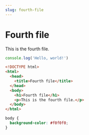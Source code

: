 ```yaml
---
slug: fourth-file
---
```


# Fourth file

This is the fourth file.

```js
console.log('Hello, world!')
```

```html
<!DOCTYPE html>
<html>
  <head>
    <title>Fourth file</title>
  </head>
  <body>
    <h1>Fourth file</h1>
    <p>This is the fourth file.</p>
  </body>
</html>
```

```css
body {
  background-color: #f0f0f0;
}
```
